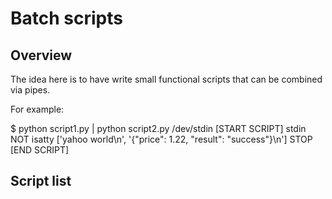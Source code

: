 # Batch scripts

## Overview

The idea here is to have write small functional scripts that can be combined via pipes.

For example:

$ python script1.py | python script2.py /dev/stdin
[START SCRIPT]
stdin NOT isatty
['yahoo world\n', '{"price": 1.22, "result": "success"}\n']
STOP
[END SCRIPT]


## Script list

